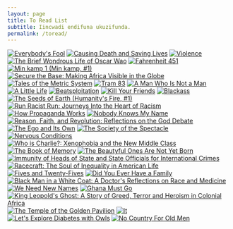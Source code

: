 ```yaml
---
layout: page
title: To Read List
subtitle: Iincwadi endifuna ukuzifunda.
permalink: /toread/
---
```


[![Everybody's Fool](http://d.gr-assets.com/books/1449609035m/27068575.jpg)](http://www.goodreads.com/book/show/27068575-everybody-s-fool) [![Causing Death and Saving Lives](http://d.gr-assets.com/books/1356442355m/513308.jpg)](http://www.goodreads.com/book/show/513308.Causing_Death_and_Saving_Lives) [![Violence](http://d.gr-assets.com/books/1344316147m/2638701.jpg)](http://www.goodreads.com/book/show/2638701-violence) [![The Brief Wondrous Life of Oscar Wao](http://d.gr-assets.com/books/1391409748m/297673.jpg)](http://www.goodreads.com/book/show/297673.The_Brief_Wondrous_Life_of_Oscar_Wao) [![Fahrenheit 451](http://d.gr-assets.com/books/1366411587m/17470674.jpg)](http://www.goodreads.com/book/show/17470674-fahrenheit-451) [![Min kamp 1 (Min kamp, #1)](http://d.gr-assets.com/books/1262695721m/7147831.jpg)](http://www.goodreads.com/book/show/7147831-min-kamp-1) [![Secure the Base: Making Africa Visible in the Globe](http://d.gr-assets.com/books/1427337409m/25102582.jpg)](http://www.goodreads.com/book/show/25102582-secure-the-base) [![Tales of the Metric System](http://d.gr-assets.com/books/1411382159m/23260970.jpg)](http://www.goodreads.com/book/show/23260970-tales-of-the-metric-system) [![Tram 83](http://d.gr-assets.com/books/1434090752m/25712965.jpg)](http://www.goodreads.com/book/show/25712965-tram-83) [![A Man Who Is Not a Man](http://d.gr-assets.com/books/1355071978m/7138822.jpg)](http://www.goodreads.com/book/show/7138822-a-man-who-is-not-a-man) [![A Little Life](http://d.gr-assets.com/books/1446469353m/22822858.jpg)](http://www.goodreads.com/book/show/22822858-a-little-life) [![Beatsploitation](http://d.gr-assets.com/books/1373359096m/17916158.jpg)](http://www.goodreads.com/book/show/17916158-beatsploitation) [![Kill Your Friends](http://d.gr-assets.com/books/1332136711m/2848807.jpg)](http://www.goodreads.com/book/show/2848807-kill-your-friends) [![Blackass](http://d.gr-assets.com/books/1452067560m/25664503.jpg)](http://www.goodreads.com/book/show/25664503-blackass) [![The Seeds of Earth (Humanity's Fire, #1)](http://d.gr-assets.com/books/1408314584m/4332905.jpg)](http://www.goodreads.com/book/show/4332905-the-seeds-of-earth) [![Run Racist Run: Journeys Into the Heart of Racism](http://d.gr-assets.com/books/1449997844m/27134985.jpg)](http://www.goodreads.com/book/show/27134985-run-racist-run) [![How Propaganda Works](http://d.gr-assets.com/books/1416178254m/23528852.jpg)](http://www.goodreads.com/book/show/23528852-how-propaganda-works) [![Nobody Knows My Name](http://d.gr-assets.com/books/1320442267m/38458.jpg)](http://www.goodreads.com/book/show/38458.Nobody_Knows_My_Name) [![Reason, Faith, and Revolution: Reflections on the God Debate](http://d.gr-assets.com/books/1328826929m/6105763.jpg)](http://www.goodreads.com/book/show/6105763-reason-faith-and-revolution) [![The Ego and Its Own](http://d.gr-assets.com/books/1294696844m/416318.jpg)](http://www.goodreads.com/book/show/416318.The_Ego_and_Its_Own) [![The Society of the Spectacle](http://d.gr-assets.com/books/1370746722m/381440.jpg)](http://www.goodreads.com/book/show/381440.The_Society_of_the_Spectacle) [![Nervous Conditions](http://d.gr-assets.com/books/1369859435m/158674.jpg)](http://www.goodreads.com/book/show/158674.Nervous_Conditions) [![Who is Charlie?: Xenophobia and the New Middle Class](http://d.gr-assets.com/books/1440534793m/26165209.jpg)](http://www.goodreads.com/book/show/26165209-who-is-charlie) [![The Book of Memory](http://d.gr-assets.com/books/1439811882m/25666068.jpg)](http://www.goodreads.com/book/show/25666068-the-book-of-memory) [![The Beautyful Ones Are Not Yet Born](http://d.gr-assets.com/books/1338642082m/264587.jpg)](http://www.goodreads.com/book/show/264587.The_Beautyful_Ones_Are_Not_Yet_Born) [![Immunity of Heads of State and State Officials for International Crimes](http://d.gr-assets.com/books/1417413227m/23377056.jpg)](http://www.goodreads.com/book/show/23377056-immunity-of-heads-of-state-and-state-officials-for-international-crimes) [![Racecraft: The Soul of Inequality in American Life](http://d.gr-assets.com/books/1374000394m/14451357.jpg)](http://www.goodreads.com/book/show/14451357-racecraft) [![Fives and Twenty-Fives](http://d.gr-assets.com/books/1400986733m/20613654.jpg)](http://www.goodreads.com/book/show/20613654-fives-and-twenty-fives) [![Did You Ever Have a Family](http://d.gr-assets.com/books/1440378380m/24452249.jpg)](http://www.goodreads.com/book/show/24452249-did-you-ever-have-a-family) [![Black Man in a White Coat: A Doctor's Reflections on Race and Medicine](http://d.gr-assets.com/books/1422904934m/22857246.jpg)](http://www.goodreads.com/book/show/22857246-black-man-in-a-white-coat) [![We Need New Names](http://d.gr-assets.com/books/1352225506m/15852479.jpg)](http://www.goodreads.com/book/show/15852479-we-need-new-names) [![Ghana Must Go](http://d.gr-assets.com/books/1350363439m/15811505.jpg)](http://www.goodreads.com/book/show/15811505-ghana-must-go) [![King Leopold's Ghost: A Story of Greed, Terror and Heroism in Colonial Africa](http://d.gr-assets.com/books/1348621563m/347610.jpg)](http://www.goodreads.com/book/show/347610.King_Leopold_s_Ghost) [![The Temple of the Golden Pavilion](http://d.gr-assets.com/books/1342696904m/62798.jpg)](http://www.goodreads.com/book/show/62798.The_Temple_of_the_Golden_Pavilion) [![It](http://d.gr-assets.com/books/1334416842m/830502.jpg)](http://www.goodreads.com/book/show/830502.It) [![Let's Explore Diabetes with Owls](http://d.gr-assets.com/books/1359704028m/15790837.jpg)](http://www.goodreads.com/book/show/15790837-let-s-explore-diabetes-with-owls) [![No Country For Old Men](http://d.gr-assets.com/books/1443231179m/12497.jpg)](http://www.goodreads.com/book/show/12497.No_Country_For_Old_Men) 